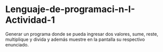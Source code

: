 # Lenguaje-de-programaci-n-I-Actividad-1
Generar un programa donde se pueda ingresar dos valores, sume, reste, multiplique y divida y además muestre en la pantalla su respectivo enunciado.
